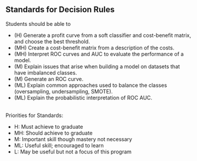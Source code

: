 ## Standards for Decision Rules
Students should be able to
 * (H) Generate a profit curve from a soft classifier and cost-benefit matrix, and choose the best threshold.
 * (MH) Create a cost-benefit matrix from a description of the costs.
 * (MH) Interpret ROC curves and AUC to evaluate the performance of a model.
 * (M) Explain issues that arise when building a model on datasets that have imbalanced classes.
 * (M) Generate an ROC curve.
 * (ML) Explain common approaches used to balance the classes (oversampling, undersampling, SMOTE).
 * (ML) Explain the probabilistic interpretation of ROC AUC.

<br/>Priorities for Standards:
 * H:  Must achieve to graduate
 * MH: Should achieve to graduate
 * M:  Important skill though mastery not necessary
 * ML: Useful skill; encouraged to learn
 * L:  May be useful but not a focus of this program